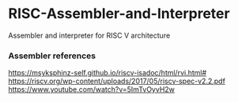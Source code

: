 # RISC-Assembler-and-Interpreter
Assembler and interpreter for RISC V architecture

### Assembler references
https://msyksphinz-self.github.io/riscv-isadoc/html/rvi.html#  
https://riscv.org/wp-content/uploads/2017/05/riscv-spec-v2.2.pdf  
https://www.youtube.com/watch?v=5ImTvOyvH2w  